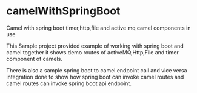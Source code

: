 # camelWithSpringBoot
Camel with spring boot timer,http,file and active mq camel components in use

This Sample project provided example of working with spring boot and camel together it shows demo routes of activeMQ,Http,File and timer component of camels.

There is also a sample spring boot to camel endpoint call and vice versa integration done to show how spring boot can invoke camel routes and camel routes can invoke spring boot api endpoint.
